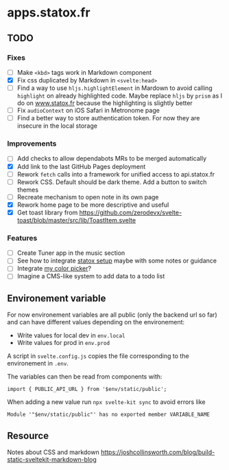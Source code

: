 # apps.statox.fr

## TODO

### Fixes

-   [ ] Make `<kbd>` tags work in Markdown component
-   [x] Fix css duplicated by Markdown in `<svelte:head>`
-   [ ] Find a way to use `hljs.highlightElement` in Mardown to avoid calling `highlight` on already highlighted code. Maybe replace `hljs` by `prism` as I do on www.statox.fr because the highlighting is slightly better
-   [ ] Fix `audioContext` on iOS Safari in Metronome page
-   [ ] Find a better way to store authentication token. For now they are insecure in the local storage

### Improvements

-   [ ] Add checks to allow dependabots MRs to be merged automatically
-   [x] Add link to the last GitHub Pages deployment
-   [ ] Rework `fetch` calls into a framework for unified access to api.statox.fr
-   [ ] Rework CSS. Default should be dark theme. Add a button to switch themes
-   [ ] Recreate mechanism to open note in its own page
-   [x] Rework home page to be more descriptive and useful
-   [x] Get toast library from https://github.com/zerodevx/svelte-toast/blob/master/src/lib/ToastItem.svelte

### Features

-   [ ] Create Tuner app in the music section
-   [ ] See how to integrate [statox setup](https://github.com/statox/setup) maybe with some notes or guidance
-   [ ] Integrate [my color picker](https://statox.github.io/color-picker/)?
-   [ ] Imagine a CMS-like system to add data to a todo list

## Environement variable

For now environement variables are all public (only the backend url so far) and can have different values depending on the environement:

-   Write values for local dev in `env.local`
-   Write values for prod in `env.prod`

A script in `svelte.config.js` copies the file corresponding to the environement in `.env`.

The variables can then be read from components with:

```
import { PUBLIC_API_URL } from '$env/static/public';
```

When adding a new value run `npx svelte-kit sync` to avoid errors like

```error
Module '"$env/static/public"' has no exported member VARIABLE_NAME
```

## Resource

Notes about CSS and markdown
https://joshcollinsworth.com/blog/build-static-sveltekit-markdown-blog

